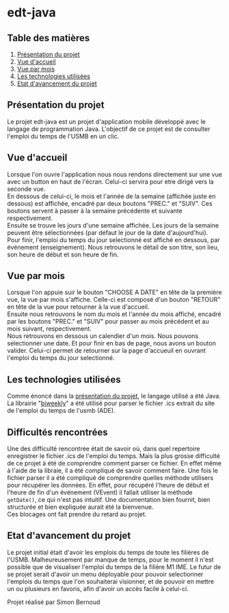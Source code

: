 # edt-java

## Table des matières
1. [Présentation du projet](#Présentation-du-projet)
2. [Vue d'accueil](#Vue-daccueil)
3. [Vue par mois](#Vue-par-mois)
4. [Les technologies utilisées](#Les-technologies-utilisées)
5. [Etat d'avancement du projet](#Etat-davancement-du-projet)

## Présentation du projet
Le projet edt-java est un projet d'application mobile développé avec le langage de programmation Java.
L'objectif de ce projet est de consulter l'emploi du temps de l'USMB en un clic.

## Vue d'accueil
Lorsque l'on ouvre l'application nous nous rendons directement sur une vue avec un button en haut de l'écran. Celui-ci servira pour etre dirigé vers la seconde vue.  
En dessous de celui-ci, le mois et l'année de la semaine (affichée juste en dessous) est affichée, encadré par deux boutons "PREC." et "SUIV". Ces boutons servent à passer à la semaine précédente et suivante respectivement.  
Ensuite se trouve les jours d'une semaine affichée. Les jours de la semaine peuvent être sélectionnées (par défaut le jour de la date d'aujourd'hui).
Pour finir, l'emploi du temps du jour selectionné est affiché en dessous, par événement (enseignement). Nous retrouvons le détail de son titre, son lieu, son heure de début et son heure de fin.

## Vue par mois
Lorsque l'on appuie suir le bouton "CHOOSE A DATE" en tête de la première vue, la vue par mois s'affiche. Celle-ci est composé d'un bouton "RETOUR" en tête de la vue pour retourner à la vue d'accueil.  
Ensuite nous retrouvons le nom du mois et l'année du mois affiché, encadré par les boutons "PREC." et "SUIV" pour passer au mois précédent et au mois suivant, respectivement.  
Nous retrouvons en dessous un calendier d'un mois. Nous pouvons selectionner une date.
Et pour finir en bas de page, nous avons un bouton valider. Celui-ci permet de retourner sur la page d'accueuil en ouvrant l'emploi du temps du jour selectionné.

## Les technologies utilisées
Comme énoncé dans la [présentation du projet](#Présentation-du-projet), le langage utilisé a été Java. La librairie "[biweekly](https://github.com/mangstadt/biweekly)" a été utilisé pour parser le fichier .ics extrait du site de l'emploi du temps de l'usmb (ADE). 

## Difficultés rencontrées
Une des difficulté rencontrée était de savoir où, dans quel repertoire enregistrer le fichier .ics de l'emploi du temps.
Mais la plus grosse difficulté de ce projet à été de comprendre comment parser ce fichier. En effet même à l'aide de la libraie, il a été compliqué de savoir comment faire. Une fois le fichier parser il a été compliqué de comprendre quelles méthode utilisers pour récupérer les données. En effet, pour récupéré l'heure de début et l'heure de fin d'un événement (VEvent) il fallait utiliser la méthode `getDate()`, ce qui n'est pas intuitif. Une documentation bien fournit, bien structurée et bien expliquée aurait été la bienvenue.  
Ces blocages ont fait prendre du retard au projet.

## Etat d'avancement du projet
Le projet initial était d'avoir les emplois du temps de toute les filières de l'USMB. Malheureusement par manque de temps, pour le moment il n'est possible que de visualiser l'emploi du temps de la filière M1 IME. 
Le futur de se projet serait d'avoir un menu déployable pour pouvoir selectionner l'emplois du temps que l'on souhaiterai visionner, et de pouvoir en mettre un ou plusieurs en favoris, afin d'avoir un accès facile à celui-ci. 

Projet réalisé par Simon Bernoud
